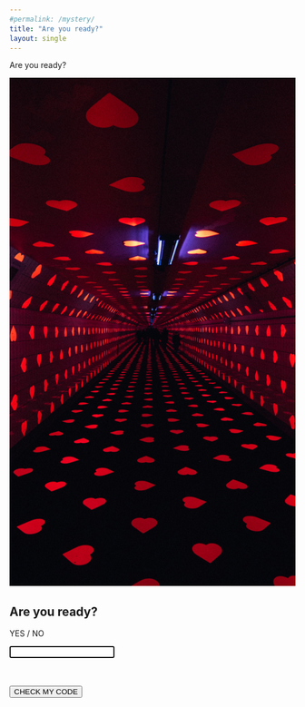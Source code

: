 ```yaml
---
#permalink: /mystery/
title: "Are you ready?"
layout: single
---
```


Are you ready?

![unsplash-hearts](images/unsplash-hearts.jpg)

## Are you ready?

YES / NO

<form class="form1" onSubmit="checkCODE(); return false; ">
    <input class="form1" type="text" id="enterCODE" required autofocus>
</form>

<p><button id="NEXT" class="button button-green" type="button" style="visibility:hidden" ; onclick="clickNEXT()">NEXT</button></p>
<p id="checkCODE"></p>
<p><button class="button button-blue" type="button" value="checkMyCode" onclick="checkCODE()">CHECK MY CODE</button></p>

<script src="js/000-mission-begins.js"></script>

<!-- Global site tag (gtag.js) - Google Analytics -->
<script async src="https://www.googletagmanager.com/gtag/js?id=G-WSPWTG9RX7"></script>
<script>
    window.dataLayer = window.dataLayer || [];
    function gtag() {
        dataLayer.push(arguments);
    }
    gtag('js', new Date());
    gtag('config', 'G-WSPWTG9RX7');
</script>

